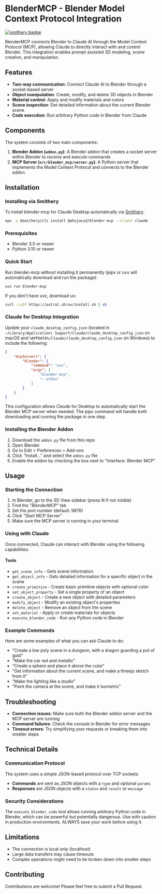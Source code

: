 # BlenderMCP - Blender Model Context Protocol Integration
[![smithery badge](https://smithery.ai/badge/@ahujasid/blender-mcp)](https://smithery.ai/server/@ahujasid/blender-mcp)

BlenderMCP connects Blender to Claude AI through the Model Context Protocol (MCP), allowing Claude to directly interact with and control Blender. This integration enables prompt assisted 3D modeling, scene creation, and manipulation.

## Features

- **Two-way communication**: Connect Claude AI to Blender through a socket-based server
- **Object manipulation**: Create, modify, and delete 3D objects in Blender
- **Material control**: Apply and modify materials and colors
- **Scene inspection**: Get detailed information about the current Blender scene
- **Code execution**: Run arbitrary Python code in Blender from Claude

## Components

The system consists of two main components:

1. **Blender Addon (`addon.py`)**: A Blender addon that creates a socket server within Blender to receive and execute commands
2. **MCP Server (`src/blender_mcp/server.py`)**: A Python server that implements the Model Context Protocol and connects to the Blender addon

## Installation

### Installing via Smithery

To install blender-mcp for Claude Desktop automatically via [Smithery](https://smithery.ai/server/@ahujasid/blender-mcp):

```bash
npx -y @smithery/cli install @ahujasid/blender-mcp --client claude
```

### Prerequisites

- Blender 3.0 or newer
- Python 3.10 or newer


### Quick Start

Run blender-mcp without installing it permanently (pipx or uvx will automatically download and run the package):

```bash
uvx run blender-mcp
```

If you don't have uvx, download uv:
```bash
curl -LsSf https://astral.sh/uv/install.sh | sh
```

### Claude for Desktop Integration

Update your `claude_desktop_config.json` (located in `~/Library/Application\ Support/Claude/claude_desktop_config.json` on macOS and `%APPDATA%/Claude/claude_desktop_config.json` on Windows) to include the following:

```json
{
    "mcpServers": {
        "blender": {
            "command": "uvx",
            "args": [
                "blender-mcp",
                "--stdio"
            ]
        }
    }
}
```

This configuration allows Claude for Desktop to automatically start the Blender MCP server when needed. The pipx command will handle both downloading and running the package in one step.

### Installing the Blender Addon

1. Download the `addon.py` file from this repo
1. Open Blender
2. Go to Edit > Preferences > Add-ons
3. Click "Install..." and select the `addon.py` file
4. Enable the addon by checking the box next to "Interface: Blender MCP"


## Usage

### Starting the Connection

1. In Blender, go to the 3D View sidebar (press N if not visible)
2. Find the "BlenderMCP" tab
3. Set the port number (default: 9876)
4. Click "Start MCP Server"
5. Make sure the MCP server is running in your terminal

### Using with Claude

Once connected, Claude can interact with Blender using the following capabilities:

#### Tools

- `get_scene_info` - Gets scene information
- `get_object_info` - Gets detailed information for a specific object in the scene
- `create_primitive` - Create basic primitive objects with optional color
- `set_object_property` - Set a single property of an object
- `create_object` - Create a new object with detailed parameters
- `modify_object` - Modify an existing object's properties
- `delete_object` - Remove an object from the scene
- `set_material` - Apply or create materials for objects
- `execute_blender_code` - Run any Python code in Blender

### Example Commands

Here are some examples of what you can ask Claude to do:

- "Create a low poly scene in a dungeon, with a dragon guarding a pot of gold"
- "Make the car red and metallic"
- "Create a sphere and place it above the cube"
- "Get information about the current scene, and make a threejs sketch from it"
- "Make the lighting like a studio"
- "Point the camera at the scene, and make it isometric"

## Troubleshooting

- **Connection issues**: Make sure both the Blender addon server and the MCP server are running
- **Command failures**: Check the console in Blender for error messages
- **Timeout errors**: Try simplifying your requests or breaking them into smaller steps

## Technical Details

### Communication Protocol

The system uses a simple JSON-based protocol over TCP sockets:

- **Commands** are sent as JSON objects with a `type` and optional `params`
- **Responses** are JSON objects with a `status` and `result` or `message`

### Security Considerations

The `execute_blender_code` tool allows running arbitrary Python code in Blender, which can be powerful but potentially dangerous. Use with caution in production environments. ALWAYS save your work before using it.

## Limitations

- The connection is local only (localhost)
- Large data transfers may cause timeouts
- Complex operations might need to be broken down into smaller steps

## Contributing

Contributions are welcome! Please feel free to submit a Pull Request.
